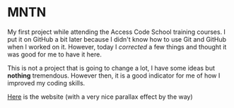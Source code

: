 # MNTN
My first project while attending the Access Code School training courses.
I put it on GitHub a bit later because I didn't know how to use Git and GitHub when I worked on it. However, today I *corrected* a few things and thought it was good for me to have it here.

This is not a project that is going to change a lot, I have some ideas but **nothing** tremendous. However then, it is a good indicator for me of how I improved my coding skills.


[Here](https://mntn.krystonschwarze.com/) is the website (with a very nice parallax effect by the way)
